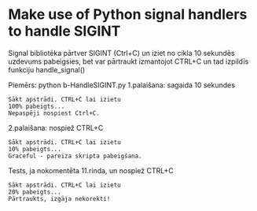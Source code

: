 # Make use of Python signal handlers to handle SIGINT

Signal bibliotēka pārtver SIGINT (Ctrl+C) un iziet no cikla
10 sekundēs uzdevums pabeigsies, bet var pārtraukt izmantojot CTRL+C un tad izpildīs funkciju handle_signal()

Piemērs: python b-HandleSIGINT.py
1.palaišana: sagaida 10 sekundes
```
Sākt apstrādi. CTRL+C lai izietu
100% pabeigts...
Nepaspēji nospiest Ctrl+C.
```

2.palaišana: nospiež CTRL+C
```
Sākt apstrādi. CTRL+C lai izietu
10% pabeigts...
Graceful - pareiza skripta pabeigšana.
```

Tests, ja nokomentēta 11.rinda, un nospiež CTRL+C
```
Sākt apstrādi. CTRL+C lai izietu
20% pabeigts...
Pārtraukts, izgāja nekorekti!
```
